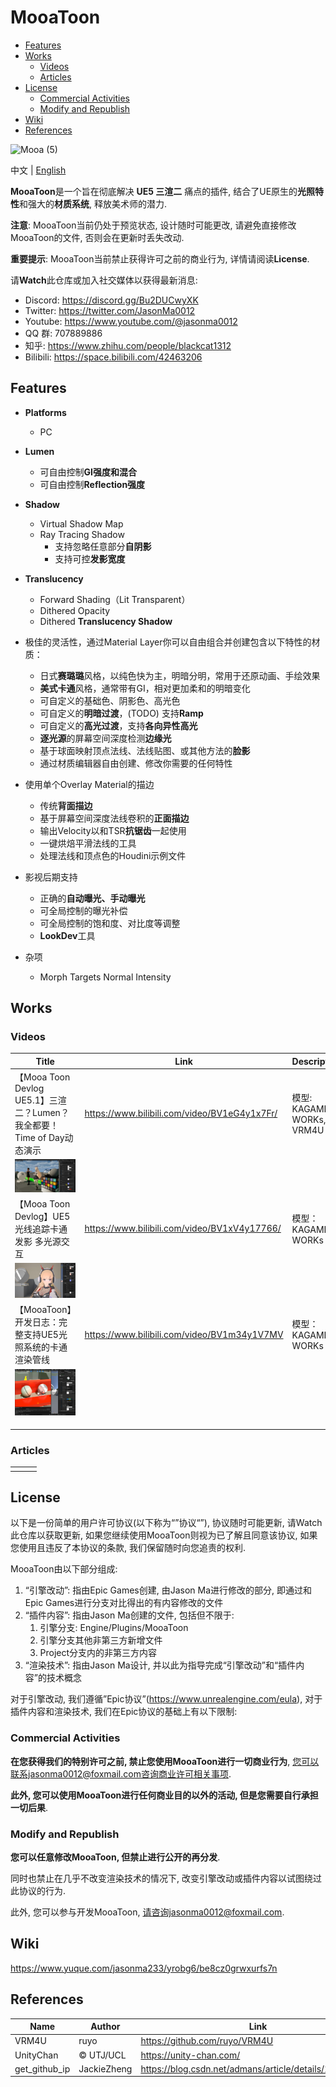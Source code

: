 # MooaToon

- [Features](#features)
- [Works](#works)
  * [Videos](#videos)
  * [Articles](#articles)
- [License](#license)
  * [Commercial Activities](#commercial-activities)
  * [Modify and Republish](#modify-and-republish)
- [Wiki](#wiki)
- [References](#references)

![Mooa (5)](README_CN.assets/Mooa_gif.gif)

中文 | [English](https://github.com/JasonMa0012/MooaToon)

**MooaToon**是一个旨在彻底解决 **UE5 三渲二** 痛点的插件, 结合了UE原生的**光照特性**和强大的**材质系统**, 释放美术师的潜力.



**注意**: MooaToon当前仍处于预览状态, 设计随时可能更改, 请避免直接修改MooaToon的文件, 否则会在更新时丢失改动.

**重要提示**: MooaToon当前禁止获得许可之前的商业行为, 详情请阅读**License**.

请**Watch**此仓库或加入社交媒体以获得最新消息:

- Discord: https://discord.gg/Bu2DUCwyXK
- Twitter: https://twitter.com/JasonMa0012
- Youtube: https://www.youtube.com/@jasonma0012
- QQ 群: 707889886
- 知乎: https://www.zhihu.com/people/blackcat1312
- Bilibili: https://space.bilibili.com/42463206



## Features

- **Platforms**
  - PC

- **Lumen**
  - 可自由控制**GI强度和混合**
  - 可自由控制**Reflection强度**
- **Shadow**
  - Virtual Shadow Map
  - Ray Tracing Shadow
    - 支持忽略任意部分**自阴影**
    - 支持可控**发影宽度**
- **Translucency**
  - Forward Shading（Lit Transparent）
  - Dithered Opacity
  - Dithered **Translucency Shadow**
- 极佳的灵活性，通过Material Layer你可以自由组合并创建包含以下特性的材质：

  - 日式**赛璐璐**风格，以纯色快为主，明暗分明，常用于还原动画、手绘效果
  - **美式卡通**风格，通常带有GI，相对更加柔和的明暗变化
  - 可自定义的基础色、阴影色、高光色
  - 可自定义的**明暗过渡**，(TODO) 支持**Ramp**
  - 可自定义的**高光过渡**，支持**各向异性高光**
  - **逐光源**的屏幕空间深度检测**边缘光**
  - 基于球面映射顶点法线、法线贴图、或其他方法的**脸影**
  - 通过材质编辑器自由创建、修改你需要的任何特性
- 使用单个Overlay Material的描边
  - 传统**背面描边**
  - 基于屏幕空间深度法线卷积的**正面描边**
  - 输出Velocity以和TSR**抗锯齿**一起使用
  - 一键烘焙平滑法线的工具
  - 处理法线和顶点色的Houdini示例文件

- 影视后期支持

  - 正确的**自动曝光、手动曝光**
  - 可全局控制的曝光补偿
  - 可全局控制的饱和度、对比度等调整
  - **LookDev**工具
- 杂项
  - Morph Targets Normal Intensity


## Works

### Videos

| Title                                                        | Link                                         | Description                 |
| ------------------------------------------------------------ | -------------------------------------------- | --------------------------- |
| 【Mooa Toon Devlog UE5.1】三渲二？Lumen？我全都要！Time of Day动态演示 | https://www.bilibili.com/video/BV1eG4y1x7Fr/ | 模型: KAGAMI Ⅱ WORKs, VRM4U |
| ![image-20221118014720535](README_CN.assets/image-20221118014720535.png) |                                              |                             |
| 【Mooa Toon Devlog】UE5光线追踪卡通发影 多光源交互           | https://www.bilibili.com/video/BV1xV4y17766/ | 模型：KAGAMI Ⅱ WORKs        |
| ![image-20220723170300020](README_CN.assets/image-20220723170300020.png) |                                              |                             |
| 【MooaToon】开发日志：完整支持UE5光照系统的卡通渲染管线      | https://www.bilibili.com/video/BV1m34y1V7MV  | 模型：KAGAMI Ⅱ WORKs        |
| ![image-20220613220050376](README_CN.assets/image-20220613220050376.png) |                                              |                             |
|                                                              |                                              |                             |
|                                                              |                                              |                             |
|                                                              |                                              |                             |

### Articles

|      |      |      |
| ---- | ---- | ---- |
|      |      |      |

## License

以下是一份简单的用户许可协议(以下称为“”协议“”), 协议随时可能更新, 请Watch此仓库以获取更新, 如果您继续使用MooaToon则视为已了解且同意该协议, 如果您使用且违反了本协议的条款, 我们保留随时向您追责的权利.

MooaToon由以下部分组成:

1. “引擎改动”: 指由Epic Games创建, 由Jason Ma进行修改的部分, 即通过和Epic Games进行分支对比得出的有内容修改的文件
2. “插件内容”: 指由Jason Ma创建的文件, 包括但不限于: 
   1. 引擎分支: Engine/Plugins/MooaToon
   2. 引擎分支其他非第三方新增文件
   3. Project分支内的非第三方内容
3. “渲染技术”: 指由Jason Ma设计, 并以此为指导完成“引擎改动”和“插件内容”的技术概念

对于引擎改动, 我们遵循”Epic协议”(https://www.unrealengine.com/eula), 对于插件内容和渲染技术, 我们在Epic协议的基础上有以下限制:

### Commercial Activities

**在您获得我们的特别许可之前, 禁止您使用MooaToon进行一切商业行为**, 您可以联系jasonma0012@foxmail.com咨询商业许可相关事项.

**此外, 您可以使用MooaToon进行任何商业目的以外的活动, 但是您需要自行承担一切后果**.

### Modify and Republish

**您可以任意修改MooaToon, 但禁止进行公开的再分发**.

同时也禁止在几乎不改变渲染技术的情况下, 改变引擎改动或插件内容以试图绕过此协议的行为.

此外, 您可以参与开发MooaToon, 请咨询jasonma0012@foxmail.com.

## Wiki

https://www.yuque.com/jasonma233/yrobg6/be8cz0grwxurfs7n



## References

| Name          | Author      | Link                                                   |
| ------------- | ----------- | ------------------------------------------------------ |
| VRM4U         | ruyo        | https://github.com/ruyo/VRM4U                          |
| UnityChan     | © UTJ/UCL   | https://unity-chan.com/                                |
| get_github_ip | JackieZheng | https://blog.csdn.net/admans/article/details/122610559 |

